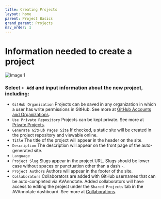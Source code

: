 ```yaml
---
title: Creating Projects
layout: home
parent: Project Basics
grand_parent: Projects
nav_order: 1
---
```


# Information needed to create a project

![Image 1](../../assets/addprojectimage1.png)

### Select `+ Add` and input information about the new project, including:
- `GitHub Organization` Projects can be saved in any organization in which a user has write permissions in GitHub. See more at [GitHub Accounts and Organizations](https://avannotate.github.io/documentation/pages/orgs/). 
- `Use Private Repository` Projects can be kept private. See more at [Private Projects](https://avannotate.github.io/documentation/pages/private/). 
- `Generate GitHub Pages Site` If checked, a static site will be created in the project repository and viewable online.
- `Title` The title of the project will appear in the header on the site. 
- `Description` The description will appear on the front page of the auto-generated site. 
- `Language`
- `Project Slug` Slugs appear in the project URL. Slugs should be lower case without spaces or punctuation other than a dash `-`.
- `Project Authors` Authors will appear in the footer of the site. 
- `Collaborators` Collaborators are added with GitHub usernames that can be auto-completed via AVAnnotate. Added collaborators will have access to editing the project under the `Shared Projects` tab in the AVAnnotate dashboard. See more at [Collaborations](https://avannotate.github.io/documentation/pages/collaborations/).
